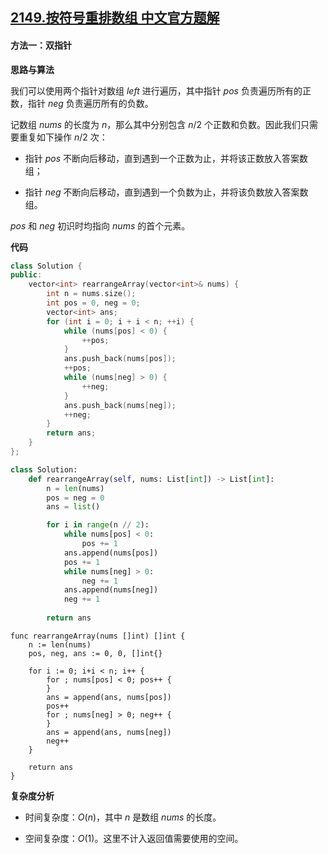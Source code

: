 ## [2149.按符号重排数组 中文官方题解](https://leetcode.cn/problems/rearrange-array-elements-by-sign/solutions/100000/an-fu-hao-zhong-pai-shu-zu-by-leetcode-s-bgds)
#### 方法一：双指针

**思路与算法**

我们可以使用两个指针对数组 $\textit{left}$ 进行遍历，其中指针 $\textit{pos}$ 负责遍历所有的正数，指针 $\textit{neg}$ 负责遍历所有的负数。

记数组 $\textit{nums}$ 的长度为 $n$，那么其中分别包含 $n/2$ 个正数和负数。因此我们只需要重复如下操作 $n/2$ 次：

- 指针 $\textit{pos}$ 不断向后移动，直到遇到一个正数为止，并将该正数放入答案数组；

- 指针 $\textit{neg}$ 不断向后移动，直到遇到一个负数为止，并将该负数放入答案数组。

$\textit{pos}$ 和 $\textit{neg}$ 初识时均指向 $\textit{nums}$ 的首个元素。

**代码**

```C++ [sol1-C++]
class Solution {
public:
    vector<int> rearrangeArray(vector<int>& nums) {
        int n = nums.size();
        int pos = 0, neg = 0;
        vector<int> ans;
        for (int i = 0; i + i < n; ++i) {
            while (nums[pos] < 0) {
                ++pos;
            }
            ans.push_back(nums[pos]);
            ++pos;
            while (nums[neg] > 0) {
                ++neg;
            }
            ans.push_back(nums[neg]);
            ++neg;
        }
        return ans;
    }
};
```

```Python [sol1-Python3]
class Solution:
    def rearrangeArray(self, nums: List[int]) -> List[int]:
        n = len(nums)
        pos = neg = 0
        ans = list()

        for i in range(n // 2):
            while nums[pos] < 0:
                pos += 1
            ans.append(nums[pos])
            pos += 1
            while nums[neg] > 0:
                neg += 1
            ans.append(nums[neg])
            neg += 1
        
        return ans
```

```Golang [sol1-Golang]
func rearrangeArray(nums []int) []int {
	n := len(nums)
	pos, neg, ans := 0, 0, []int{}

	for i := 0; i+i < n; i++ {
		for ; nums[pos] < 0; pos++ {
		}
		ans = append(ans, nums[pos])
		pos++
		for ; nums[neg] > 0; neg++ {
		}
		ans = append(ans, nums[neg])
		neg++
	}

	return ans
}
```

**复杂度分析**

- 时间复杂度：$O(n)$，其中 $n$ 是数组 $\textit{nums}$ 的长度。

- 空间复杂度：$O(1)$。这里不计入返回值需要使用的空间。